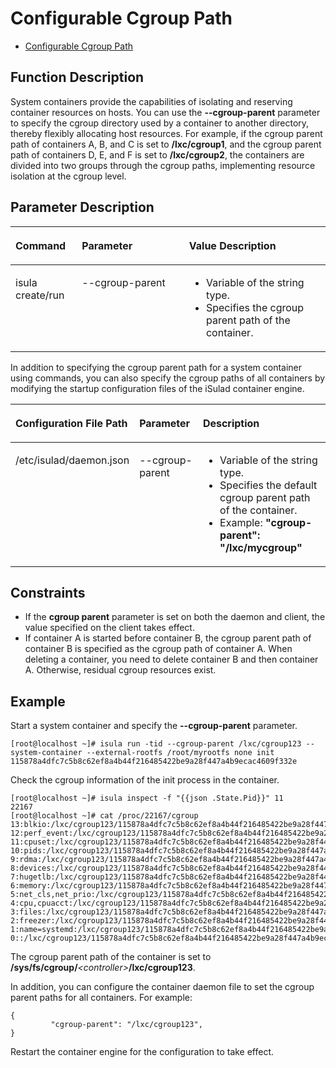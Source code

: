 # Configurable Cgroup Path

- [Configurable Cgroup Path](#configurable-cgroup-path)


## Function Description

System containers provide the capabilities of isolating and reserving container resources on hosts. You can use the  **--cgroup-parent**  parameter to specify the cgroup directory used by a container to another directory, thereby flexibly allocating host resources. For example, if the cgroup parent path of containers A, B, and C is set to  **/lxc/cgroup1**, and the cgroup parent path of containers D, E, and F is set to  **/lxc/cgroup2**, the containers are divided into two groups through the cgroup paths, implementing resource isolation at the cgroup level.

## Parameter Description


<table><thead align="left"><tr id="en-us_topic_0182200835_row1569373816419"><th class="cellrowborder" valign="top" width="21.09%" id="mcps1.1.4.1.1"><p id="en-us_topic_0182200835_p106936387415"><a name="en-us_topic_0182200835_p106936387415"></a><a name="en-us_topic_0182200835_p106936387415"></a><strong id="en-us_topic_0182200835_b925451112420"><a name="en-us_topic_0182200835_b925451112420"></a><a name="en-us_topic_0182200835_b925451112420"></a>Command</strong></p>
</th>
<th class="cellrowborder" valign="top" width="34.03%" id="mcps1.1.4.1.2"><p id="en-us_topic_0182200835_p15693173814112"><a name="en-us_topic_0182200835_p15693173814112"></a><a name="en-us_topic_0182200835_p15693173814112"></a>Parameter</p>
</th>
<th class="cellrowborder" valign="top" width="44.879999999999995%" id="mcps1.1.4.1.3"><p id="en-us_topic_0182200835_p158581432132220"><a name="en-us_topic_0182200835_p158581432132220"></a><a name="en-us_topic_0182200835_p158581432132220"></a><strong id="en-us_topic_0182200835_b179619422420"><a name="en-us_topic_0182200835_b179619422420"></a><a name="en-us_topic_0182200835_b179619422420"></a>Value Description</strong></p>
</th>
</tr>
</thead>
<tbody><tr id="en-us_topic_0182200835_row12693163810415"><td class="cellrowborder" valign="top" width="21.09%" headers="mcps1.1.4.1.1 "><p id="en-us_topic_0182200835_p66931838134110"><a name="en-us_topic_0182200835_p66931838134110"></a><a name="en-us_topic_0182200835_p66931838134110"></a>isula create/run</p>
</td>
<td class="cellrowborder" valign="top" width="34.03%" headers="mcps1.1.4.1.2 "><p id="en-us_topic_0182200835_p20308121310422"><a name="en-us_topic_0182200835_p20308121310422"></a><a name="en-us_topic_0182200835_p20308121310422"></a>--cgroup-parent</p>
</td>
<td class="cellrowborder" valign="top" width="44.879999999999995%" headers="mcps1.1.4.1.3 "><a name="en-us_topic_0182200835_ul12202171310237"></a><a name="en-us_topic_0182200835_ul12202171310237"></a><ul id="en-us_topic_0182200835_ul12202171310237"><li>Variable of the string type.</li><li>Specifies the cgroup parent path of the container.</li></ul>
</td>
</tr>
</tbody>
</table>

In addition to specifying the cgroup parent path for a system container using commands, you can also specify the cgroup paths of all containers by modifying the startup configuration files of the iSulad container engine.

<a name="en-us_topic_0182200835_table19691237182514"></a>
<table><thead align="left"><tr id="en-us_topic_0182200835_row3969103710257"><th class="cellrowborder" valign="top" width="28.312831283128315%" id="mcps1.1.4.1.1"><p id="en-us_topic_0182200835_p15311154852718"><a name="en-us_topic_0182200835_p15311154852718"></a><a name="en-us_topic_0182200835_p15311154852718"></a>Configuration File Path</p>
</th>
<th class="cellrowborder" valign="top" width="21.752175217521753%" id="mcps1.1.4.1.2"><p id="en-us_topic_0182200835_p1996983712519"><a name="en-us_topic_0182200835_p1996983712519"></a><a name="en-us_topic_0182200835_p1996983712519"></a>Parameter</p>
</th>
<th class="cellrowborder" valign="top" width="49.934993499349936%" id="mcps1.1.4.1.3"><p id="en-us_topic_0182200835_p197083782512"><a name="en-us_topic_0182200835_p197083782512"></a><a name="en-us_topic_0182200835_p197083782512"></a>Description</p>
</th>
</tr>
</thead>
<tbody><tr id="en-us_topic_0182200835_row169701737132511"><td class="cellrowborder" valign="top" width="28.312831283128315%" headers="mcps1.1.4.1.1 "><p id="en-us_topic_0182200835_p731194872711"><a name="en-us_topic_0182200835_p731194872711"></a><a name="en-us_topic_0182200835_p731194872711"></a>/etc/isulad/daemon.json</p>
</td>
<td class="cellrowborder" valign="top" width="21.752175217521753%" headers="mcps1.1.4.1.2 "><p id="en-us_topic_0182200835_p1497063762512"><a name="en-us_topic_0182200835_p1497063762512"></a><a name="en-us_topic_0182200835_p1497063762512"></a>--cgroup-parent</p>
</td>
<td class="cellrowborder" valign="top" width="49.934993499349936%" headers="mcps1.1.4.1.3 "><a name="en-us_topic_0182200835_ul64991736162817"></a><a name="en-us_topic_0182200835_ul64991736162817"></a><ul id="en-us_topic_0182200835_ul64991736162817"><li>Variable of the string type.</li><li>Specifies the default cgroup parent path of the container.</li><li>Example: <strong id="en-us_topic_0182200835_b16285111384411"><a name="en-us_topic_0182200835_b16285111384411"></a><a name="en-us_topic_0182200835_b16285111384411"></a>"cgroup-parent": "/lxc/mycgroup"</strong></li></ul>
</td>
</tr>
</tbody>
</table>

## Constraints

-   If the  **cgroup parent**  parameter is set on both the daemon and client, the value specified on the client takes effect.
-   If container A is started before container B, the cgroup parent path of container B is specified as the cgroup path of container A. When deleting a container, you need to delete container B and then container A. Otherwise, residual cgroup resources exist.

## Example

Start a system container and specify the  **--cgroup-parent**  parameter.

```
[root@localhost ~]# isula run -tid --cgroup-parent /lxc/cgroup123 --system-container --external-rootfs /root/myrootfs none init
115878a4dfc7c5b8c62ef8a4b44f216485422be9a28f447a4b9ecac4609f332e
```

Check the cgroup information of the init process in the container.

```
[root@localhost ~]# isula inspect -f "{{json .State.Pid}}" 11
22167
[root@localhost ~]# cat /proc/22167/cgroup
13:blkio:/lxc/cgroup123/115878a4dfc7c5b8c62ef8a4b44f216485422be9a28f447a4b9ecac4609f332e
12:perf_event:/lxc/cgroup123/115878a4dfc7c5b8c62ef8a4b44f216485422be9a28f447a4b9ecac4609f332e
11:cpuset:/lxc/cgroup123/115878a4dfc7c5b8c62ef8a4b44f216485422be9a28f447a4b9ecac4609f332e
10:pids:/lxc/cgroup123/115878a4dfc7c5b8c62ef8a4b44f216485422be9a28f447a4b9ecac4609f332e
9:rdma:/lxc/cgroup123/115878a4dfc7c5b8c62ef8a4b44f216485422be9a28f447a4b9ecac4609f332e
8:devices:/lxc/cgroup123/115878a4dfc7c5b8c62ef8a4b44f216485422be9a28f447a4b9ecac4609f332e
7:hugetlb:/lxc/cgroup123/115878a4dfc7c5b8c62ef8a4b44f216485422be9a28f447a4b9ecac4609f332e
6:memory:/lxc/cgroup123/115878a4dfc7c5b8c62ef8a4b44f216485422be9a28f447a4b9ecac4609f332e
5:net_cls,net_prio:/lxc/cgroup123/115878a4dfc7c5b8c62ef8a4b44f216485422be9a28f447a4b9ecac4609f332e
4:cpu,cpuacct:/lxc/cgroup123/115878a4dfc7c5b8c62ef8a4b44f216485422be9a28f447a4b9ecac4609f332e
3:files:/lxc/cgroup123/115878a4dfc7c5b8c62ef8a4b44f216485422be9a28f447a4b9ecac4609f332e
2:freezer:/lxc/cgroup123/115878a4dfc7c5b8c62ef8a4b44f216485422be9a28f447a4b9ecac4609f332e
1:name=systemd:/lxc/cgroup123/115878a4dfc7c5b8c62ef8a4b44f216485422be9a28f447a4b9ecac4609f332e/init.scope
0::/lxc/cgroup123/115878a4dfc7c5b8c62ef8a4b44f216485422be9a28f447a4b9ecac4609f332e
```

The cgroup parent path of the container is set to  **/sys/fs/cgroup/**_<controller\>_**/lxc/cgroup123**.

In addition, you can configure the container daemon file to set the cgroup parent paths for all containers. For example:

```
{
         "cgroup-parent": "/lxc/cgroup123",
}
```

Restart the container engine for the configuration to take effect.

